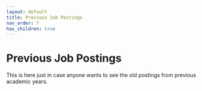 ```yaml
---
layout: default
title: Previous Job Postings
nav_order: 7
has_children: true
---
```


# Previous Job Postings
This is here just in case anyone wants to see the old postings from previous academic years.
